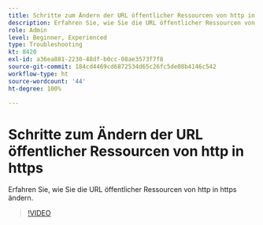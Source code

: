 ```yaml
---
title: Schritte zum Ändern der URL öffentlicher Ressourcen von http in https
description: Erfahren Sie, wie Sie die URL öffentlicher Ressourcen von http in https ändern.
role: Admin
level: Beginner, Experienced
type: Troubleshooting
kt: 8420
exl-id: a36ea881-2230-48df-b0cc-08ae3573f7f8
source-git-commit: 184cd4469cd6872534d65c26fc5de08b4146c542
workflow-type: ht
source-wordcount: '44'
ht-degree: 100%

---
```


# Schritte zum Ändern der URL öffentlicher Ressourcen von http in https

Erfahren Sie, wie Sie die URL öffentlicher Ressourcen von http in https ändern.

>[!VIDEO](https://video.tv.adobe.com/v/335973?quality=12)
